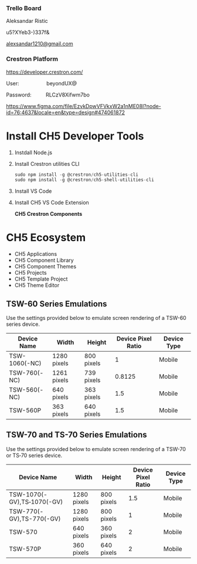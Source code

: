 ### Trello Board

Aleksandar Ristic

u5?XYeb3-)337f&

alexsandar1210@gmail.com

### Crestron Platform

https://developer.crestron.com/

User:                   beyondUX@

Password:          RLCzV8Xifwm7bo

https://www.figma.com/file/EzvkDpwVFVkxW2a1nME08I?node-id=76:4637&locale=en&type=design#474061872

# Install CH5 Developer Tools

1. Instdall Node.js
2. Install Crestron utilities CLI

   ```jsx
   sudo npm install -g @crestron/ch5-utilities-cli
   sudo npm install -g @crestron/ch5-shell-utilities-cli
   ```

3. Install VS Code
4. Install CH5 VS Code Extension

   **CH5 Crestron Components**

# CH5 Ecosystem

- CH5 Applications
- CH5 Component Library
- CH5 Component Themes
- CH5 Projects
- CH5 Template Project
- CH5 Theme Editor

## TSW-60 Series Emulations

Use the settings provided below to emulate screen rendering of a TSW-60 series device.

| Device Name   | Width       | Height     | Device Pixel Ratio | Device Type |
| ------------- | ----------- | ---------- | ------------------ | ----------- |
| TSW-1060(-NC) | 1280 pixels | 800 pixels | 1                  | Mobile      |
| TSW-760(-NC)  | 1261 pixels | 739 pixels | 0.8125             | Mobile      |
| TSW-560(-NC)  | 640 pixels  | 363 pixels | 1.5                | Mobile      |
| TSW-560P      | 363 pixels  | 640 pixels | 1.5                | Mobile      |

## TSW-70 and TS-70 Series Emulations

Use the settings provided below to emulate screen rendering of a TSW-70 or TS‑70 series device.

| Device Name                | Width       | Height     | Device Pixel Ratio | Device Type |
| -------------------------- | ----------- | ---------- | ------------------ | ----------- |
| TSW-1070(-GV),TS‑1070(-GV) | 1280 pixels | 800 pixels | 1.5                | Mobile      |
| TSW-770(-GV),TS-770(-GV)   | 1280 pixels | 800 pixels | 1                  | Mobile      |
| TSW-570                    | 640 pixels  | 360 pixels | 2                  | Mobile      |
| TSW-570P                   | 360 pixels  | 640 pixels | 2                  | Mobile      |

